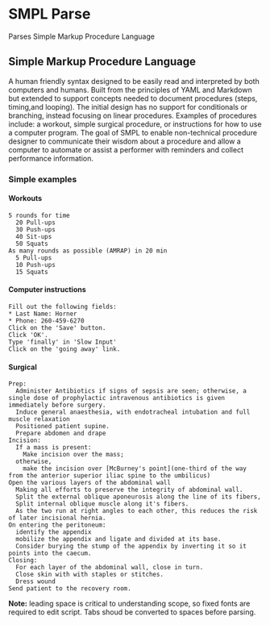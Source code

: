 # SMPL Parse

Parses Simple Markup Procedure Language

## Simple Markup Procedure Language
A human friendly syntax designed to be easily read and interpreted by both computers and humans. Built from the principles of YAML and Markdown but extended to support concepts needed to document procedures (steps, timing,and looping). The initial design has no support for conditionals or branching, instead focusing on linear procedures. Examples of procedures include: a workout, simple surgical procedure, or instructions for how to use a computer program. The goal of SMPL to enable non-technical procedure designer to communicate their wisdom about a procedure and allow a computer to automate or assist a performer with reminders and collect performance information.

### Simple examples

#### Workouts

```
5 rounds for time
  20 Pull-ups
  30 Push-ups
  40 Sit-ups
  50 Squats
As many rounds as possible (AMRAP) in 20 min
  5 Pull-ups
  10 Push-ups
  15 Squats
```

#### Computer instructions

```
Fill out the following fields:
* Last Name: Horner
* Phone: 260-459-6270
Click on the 'Save' button.
Click 'OK'.
Type 'finally' in 'Slow Input'
Click on the 'going away' link.
```

#### Surgical

```
Prep:
  Administer Antibiotics if signs of sepsis are seen; otherwise, a single dose of prophylactic intravenous antibiotics is given immediately before surgery.
  Induce general anaesthesia, with endotracheal intubation and full muscle relaxation
  Positioned patient supine.
  Prepare abdomen and drape
Incision:
  If a mass is present:
    Make incision over the mass;
  otherwise,
    make the incision over [McBurney's point](one-third of the way from the anterior superior iliac spine to the umbilicus)
Open the various layers of the abdominal wall
  Making all efforts to preserve the integrity of abdominal wall.
  Split the external oblique aponeurosis along the line of its fibers,
  Split internal oblique muscle along it's fibers.
  As the two run at right angles to each other, this reduces the risk of later incisional hernia.
On entering the peritoneum:
  identify the appendix
  mobilize the appendix and ligate and divided at its base.
  Consider burying the stump of the appendix by inverting it so it points into the caecum.
Closing:
  For each layer of the abdominal wall, close in turn.
  Close skin with with staples or stitches.
  Dress wound
Send patient to the recovery room.
```

**Note:** leading space is critical to understanding scope, so fixed fonts are required to edit script. Tabs shoud be converted to spaces before parsing.
